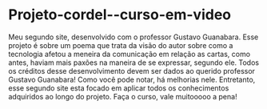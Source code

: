 # Projeto-cordel--curso-em-video
 Meu segundo site, desenvolvido com o professor Gustavo Guanabara. Esse projeto é sobre um poema que trata da visão do autor sobre como a tecnologia afetou a meneira da comunicação em relação as cartas, como antes, haviam mais paxões na maneira de se expressar, segundo ele. Todos os créditos desse desenvolvimento devem ser dados ao querido professor Gustavo Guanabara!  Como você pode notar, há melhorias nele. Entretanto, esse segundo site esta focado em aplicar todos os conhecimentos adquiridos ao longo do projeto. Faça o curso, vale muitooooo a pena!
